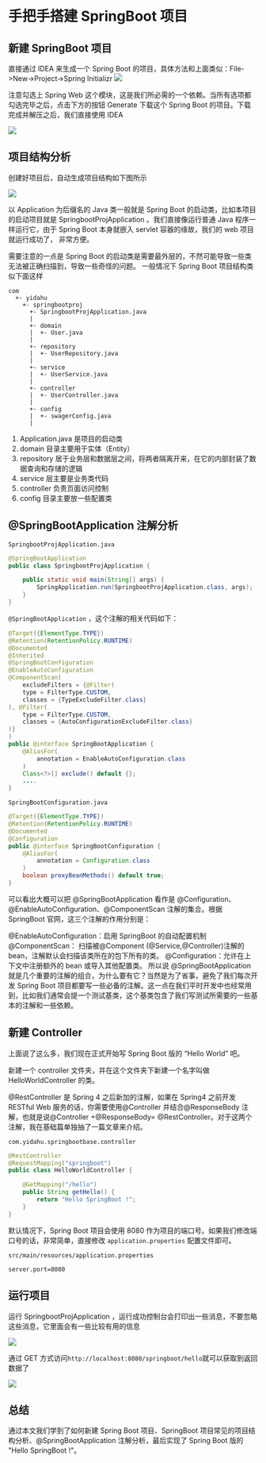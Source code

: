 # 手把手搭建 SpringBoot 项目

## 新建 SpringBoot 项目

直接通过 IDEA 来生成一个 Spring Boot 的项目，具体方法和上面类似：File->New->Project->Spring Initializr
![](img/mk-2021-04-22-23-35-54.png)

注意勾选上 Spring Web 这个模块，这是我们所必需的一个依赖。当所有选项都勾选完毕之后，点击下方的按钮 Generate 下载这个 Spring Boot 的项目。下载完成并解压之后，我们直接使用 IDEA

![](img/mk-2021-04-22-23-38-12.png)

## 项目结构分析

创建好项目后，自动生成项目结构如下图所示

![](img/mk-2021-04-22-23-41-48.png)

以 Application 为后缀名的 Java 类一般就是 Spring Boot 的启动类，比如本项目的启动项目就是 SpringbootProjApplication 。我们直接像运行普通 Java 程序一样运行它，由于 Spring Boot 本身就嵌入 servlet 容器的缘故，我们的 web 项目就运行成功了， 非常方便。

需要注意的一点是 Spring Boot 的启动类是需要最外层的，不然可能导致一些类无法被正确扫描到，导致一些奇怪的问题。 一般情况下 Spring Boot 项目结构类似下面这样

```
com
  +- yidahu
    +- springbootproj
      +- SpringbootProjApplication.java
      |
      +- domain
      |  +- User.java
      |
      +- repository
      |  +- UserRepository.java
      |
      +- service
      |  +- UserService.java
      |
      +- controller
      |  +- UserController.java
      |
      +- config
      |  +- swagerConfig.java
      |
```

1. Application.java 是项目的启动类
2. domain 目录主要用于实体（Entity）
3. repository 居于业务层和数据层之间，将两者隔离开来，在它的内部封装了数据查询和存储的逻辑
4. service 层主要是业务类代码
5. controller 负责页面访问控制
6. config 目录主要放一些配置类

## @SpringBootApplication 注解分析

`SpringbootProjApplication.java`

```java
@SpringBootApplication
public class SpringbootProjApplication {

    public static void main(String[] args) {
        SpringApplication.run(SpringbootProjApplication.class, args);
    }
}
```

`@SpringBootApplication` ，这个注解的相关代码如下：

```java
@Target({ElementType.TYPE})
@Retention(RetentionPolicy.RUNTIME)
@Documented
@Inherited
@SpringBootConfiguration
@EnableAutoConfiguration
@ComponentScan(
    excludeFilters = {@Filter(
    type = FilterType.CUSTOM,
    classes = {TypeExcludeFilter.class}
), @Filter(
    type = FilterType.CUSTOM,
    classes = {AutoConfigurationExcludeFilter.class}
)}
)
public @interface SpringBootApplication {
    @AliasFor(
        annotation = EnableAutoConfiguration.class
    )
    Class<?>[] exclude() default {};
    ....
}
```

`SpringBootConfiguration.java`

```java
@Target({ElementType.TYPE})
@Retention(RetentionPolicy.RUNTIME)
@Documented
@Configuration
public @interface SpringBootConfiguration {
    @AliasFor(
        annotation = Configuration.class
    )
    boolean proxyBeanMethods() default true;
}
```

可以看出大概可以把 @SpringBootApplication 看作是 @Configuration、@EnableAutoConfiguration、@ComponentScan 注解的集合。根据 SpringBoot 官网，这三个注解的作用分别是：

@EnableAutoConfiguration：启用 SpringBoot 的自动配置机制
@ComponentScan： 扫描被@Component (@Service,@Controller)注解的 bean，注解默认会扫描该类所在的包下所有的类。
@Configuration：允许在上下文中注册额外的 bean 或导入其他配置类。
所以说 @SpringBootApplication 就是几个重要的注解的组合，为什么要有它？当然是为了省事，避免了我们每次开发 Spring Boot 项目都要写一些必备的注解。这一点在我们平时开发中也经常用到，比如我们通常会提一个测试基类，这个基类包含了我们写测试所需要的一些基本的注解和一些依赖。

## 新建 Controller

上面说了这么多，我们现在正式开始写 Spring Boot 版的 “Hello World” 吧。

新建一个 controller 文件夹，并在这个文件夹下新建一个名字叫做 HelloWorldController 的类。

@RestController 是 Spring 4 之后新加的注解，如果在 Spring4 之前开发 RESTful Web 服务的话，你需要使用@Controller 并结合@ResponseBody 注解，也就是说@Controller +@ResponseBody= @RestController。对于这两个注解，我在基础篇单独抽了一篇文章来介绍。

`com.yidahu.springbootbase.controller`

```java
@RestController
@RequestMapping("springboot")
public class HelloWorldController {

    @GetMapping("/hello")
    public String getHello() {
        return "Hello SpringBoot !";
    }
}
```

默认情况下，Spring Boot 项目会使用 8080 作为项目的端口号。如果我们修改端口号的话，非常简单，直接修改
`application.properties` 配置文件即可。

`src/main/resources/application.properties`

```properties
server.port=8080
```

## 运行项目

运行 SpringbootProjApplication ，运行成功控制台会打印出一些消息，不要忽略这些消息，它里面会有一些比较有用的信息

![](img/mk-2021-04-22-23-58-16.png)

通过 GET 方式访问`http://localhost:8080/springboot/hello`就可以获取到返回数据了

![](img/mk-2021-04-23-00-00-22.png)

## 总结

通过本文我们学到了如何新建 Spring Boot 项目、SpringBoot 项目常见的项目结构分析、@SpringBootApplication 注解分析，最后实现了 Spring Boot 版的 "Hello SpringBoot !"。
